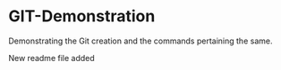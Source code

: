 # GIT-Demonstration
Demonstrating the Git creation and the commands pertaining the same.


New readme file added
